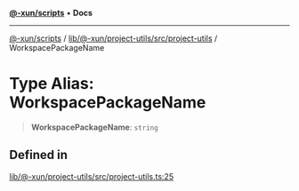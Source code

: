 [**@-xun/scripts**](../../../../../../README.md) • **Docs**

***

[@-xun/scripts](../../../../../../README.md) / [lib/@-xun/project-utils/src/project-utils](../README.md) / WorkspacePackageName

# Type Alias: WorkspacePackageName

> **WorkspacePackageName**: `string`

## Defined in

[lib/@-xun/project-utils/src/project-utils.ts:25](https://github.com/Xunnamius/xscripts/blob/ce701f3d57da9f82ee0036320bc62d5c51233011/lib/@-xun/project-utils/src/project-utils.ts#L25)
